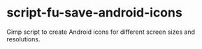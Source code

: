 script-fu-save-android-icons
============================

Gimp script to create Android icons for different screen sizes and resolutions.
